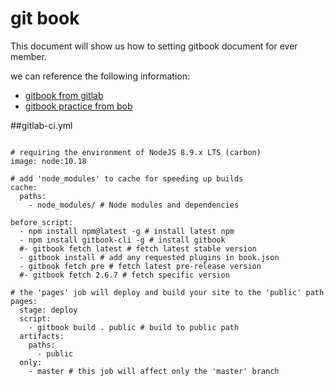 # git book
This document will show us how to setting gitbook document for ever member.

we can reference the following information:
* [gitbook from gitlab](https://gitlab.com/pages/gitbook)
* [gitbook practice from bob](http://archive.fabacademy.org/2018/labs/fablaboshanghai/students/bob-wu/Fabclass/week2_project_management/gitbook.html)





##gitlab-ci.yml
```

# requiring the environment of NodeJS 8.9.x LTS (carbon)
image: node:10.18

# add 'node_modules' to cache for speeding up builds
cache:
  paths:
    - node_modules/ # Node modules and dependencies

before_script:
  - npm install npm@latest -g # install latest npm
  - npm install gitbook-cli -g # install gitbook
  #- gitbook fetch latest # fetch latest stable version
  - gitbook install # add any requested plugins in book.json
  - gitbook fetch pre # fetch latest pre-release version
  #- gitbook fetch 2.6.7 # fetch specific version

# the 'pages' job will deploy and build your site to the 'public' path
pages:
  stage: deploy
  script:
    - gitbook build . public # build to public path
  artifacts:
    paths:
      - public
  only:
    - master # this job will affect only the 'master' branch

```
